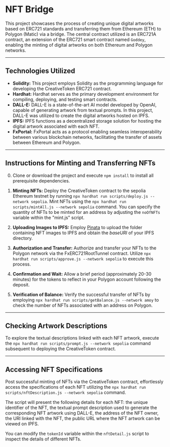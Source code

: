 # NFT Bridge

This project showcases the process of creating unique digital artworks based on ERC721 standards and transferring them from Ethereum (ETH) to Polygon (Matic) via a bridge. The central contract utilized is an ERC721A contract, an extension of the ERC721 smart contract named `Goddey`, enabling the minting of digital artworks on both Ethereum and Polygon networks.

---

## Technologies Utilized

- **Solidity:** This project employs Solidity as the programming language for developing the CreativeToken ERC721 contract.
- **Hardhat:** Hardhat serves as the primary development environment for compiling, deploying, and testing smart contracts.
- **DALL-E:** DALL-E is a state-of-the-art AI model developed by OpenAI, capable of generating artwork from textual prompts. In this project, DALL-E was utilized to create the digital artworks hosted on IPFS.
- **IPFS:** IPFS functions as a decentralized storage solution for hosting the digital artwork associated with each NFT.
- **FxPortal:** FxPortal acts as a protocol enabling seamless interoperability between various blockchain networks, facilitating the transfer of assets between Ethereum and Polygon.

---

## Instructions for Minting and Transferring NFTs

0. Clone or download the project and execute `npm install` to install all prerequisite dependencies.

1. **Minting NFTs:** Deploy the CreativeToken contract to the sepolia Ethereum testnet by running `npx hardhat run scripts/deploy.js --network sepolia`. Mint NFTs using the `npx hardhat run scripts/mintAll.js --network sepolia` command. You can specify the quantity of NFTs to be minted for an address by adjusting the `noOfNFTs` variable within the "mint.js" script.

2. **Uploading Images to IPFS:** Employ [Pinata](https://www.pinata.cloud/) to upload the folder containing NFT images to IPFS and obtain the _baseURI_ of your IPFS directory.

3. **Authorization and Transfer:** Authorize and transfer your NFTs to the Polygon network via the FxERC721RootTunnel contract. Utilize `npx hardhat run scripts/approve.js --network sepolia` to execute this process.

4. **Confirmation and Wait:** Allow a brief period (approximately 20-30 minutes) for the tokens to reflect in your Polygon account following the deposit.

5. **Verification of Balance:** Verify the successful transfer of NFTs by employing `npx hardhat run scripts/getBalance.js --network amoy` to check the number of NFTs associated with an address on Polygon.

---

## Checking Artwork Descriptions

To explore the textual descriptions linked with each NFT artwork, execute the `npx hardhat run scripts/prompt.js --network sepolia` command subsequent to deploying the CreativeToken contract.

---

## Accessing NFT Specifications

Post successful minting of NFTs via the CreativeToken contract, effortlessly access the specifications of each NFT utilizing the `npx hardhat run scripts/nftDescription.js --network sepolia` command.

The script will present the following details for each NFT: the unique identifier of the NFT, the textual prompt description used to generate the corresponding NFT artwork using DALL-E, the address of the NFT owner, the URI linked with the NFT, the public URL where the NFT artwork can be viewed on IPFS.

You can modify the `tokenId` variable within the `nftDetail.js` script to inspect the details of different NFTs.

